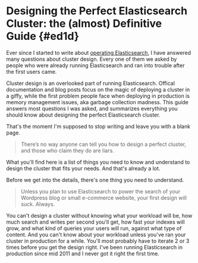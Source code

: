# Designing the Perfect Elasticsearch Cluster: the \(almost\) Definitive Guide {#ed1d}

Ever since I started to write about [operating Elasticsearch](https://thoughts.t37.net/tagged/elasticsearch), I have answered many questions about cluster design. Every one of them we asked by people who were already running Elasticsearch and ran into trouble after the first users came.

Cluster design is an overlooked part of running Elasticsearch. Offical documentation and blog posts focus on the magic of deploying a cluster in a giffy, while the first problem people face when deploying in production is memory management issues, aka garbage collection madness. This guide answers most questions I was asked, and summarizes everything you should know about designing the perfect Elasticsearch cluster.

That's the moment I'm supposed to stop writing and leave you with a blank page.

> There’s no way anyone can tell you how to design a perfect cluster, and those who claim they do are liars.

What you'll find here is a list of things you need to know and understand to design the cluster that fits your needs. And that's already a lot.

Before we get into the details, there's one thing you need to understand.

> Unless you plan to use Elasticsearch to power the search of your Wordpress blog or small e-commerce website, your first design will suck. Always.

You can't design a cluster without knowing what your workload will be, how much search and writes per second you'll get, how fast your indexes will grow, and what kind of queries your users will run, against what type of content. And you can't know about your workload unless you've ran your cluster in production for a while. You'll most probably have to iterate 2 or 3 times before you get the design right. I've been running Elasticsearch in production since mid 2011 and I never got it right the first time.

